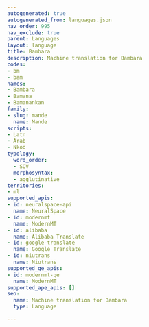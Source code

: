 ```yaml
---
autogenerated: true
autogenerated_from: languages.json
nav_order: 995
nav_exclude: true
parent: Languages
layout: language
title: Bambara
description: Machine translation for Bambara
codes:
- bm
- bam
names:
- Bambara
- Bamana
- Bamanankan
family:
- slug: mande
  name: Mande
scripts:
- Latn
- Arab
- Nkoo
typology:
  word_order:
  - SOV
  morphosyntax:
  - agglutinative
territories:
- ml
supported_apis:
- id: neuralspace-api
  name: NeuralSpace
- id: modernmt
  name: ModernMT
- id: alibaba
  name: Alibaba Translate
- id: google-translate
  name: Google Translate
- id: niutrans
  name: Niutrans
supported_qe_apis:
- id: modernmt-qe
  name: ModernMT
supported_ape_apis: []
seo:
  name: Machine translation for Bambara
  type: Language

---
```


